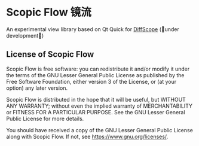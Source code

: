 # Scopic Flow 镜流

An experimental view library based on Qt Quick for [DiffScope](https://github.com/openvpi/diffscope) (🚧under development🚧)

## License of Scopic Flow

Scopic Flow is free software: you can redistribute it and/or modify it under the terms of the GNU Lesser General Public License as published by the Free Software Foundation, either version 3 of the License, or (at your option) any later version.

Scopic Flow is distributed in the hope that it will be useful, but WITHOUT ANY WARRANTY; without even the implied warranty of MERCHANTABILITY or FITNESS FOR A PARTICULAR PURPOSE. See the GNU Lesser General Public License for more details.

You should have received a copy of the GNU Lesser General Public License along with Scopic Flow. If not, see <https://www.gnu.org/licenses/>.
